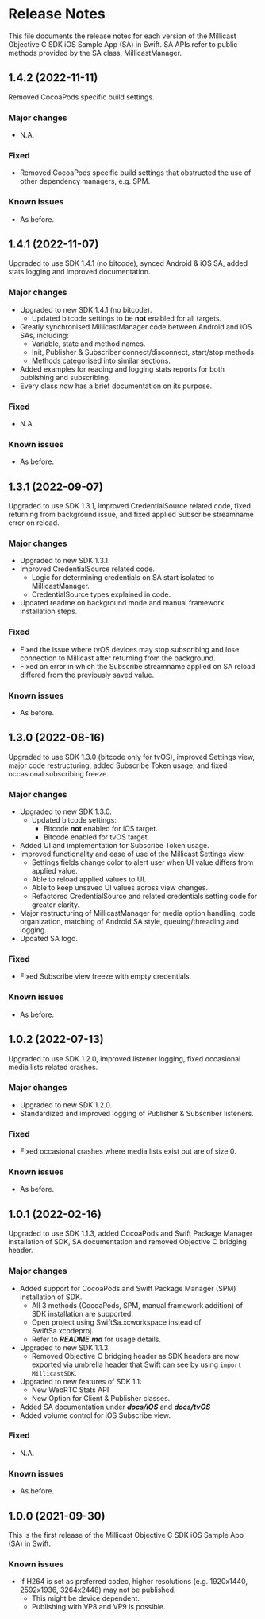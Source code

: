 # Release Notes
This file documents the release notes for each version of the Millicast Objective C SDK iOS Sample App (SA) in Swift.
SA APIs refer to public methods provided by the SA class, MillicastManager.

## 1.4.2 (2022-11-11)
Removed CocoaPods specific build settings.
### Major changes
- N.A.
### Fixed
- Removed CocoaPods specific build settings that obstructed the use of other dependency managers, e.g. SPM.
### Known issues
- As before.

## 1.4.1 (2022-11-07)
Upgraded to use SDK 1.4.1 (no bitcode), synced Android & iOS SA, added stats logging and improved documentation.
### Major changes
- Upgraded to new SDK 1.4.1 (no bitcode).
  - Updated bitcode settings to be **not** enabled for all targets.
- Greatly synchronised MillicastManager code between Android and iOS SAs, including:
  - Variable, state and method names.
  - Init, Publisher & Subscriber connect/disconnect, start/stop methods.
  - Methods categorised into similar sections.
- Added examples for reading and logging stats reports for both publishing and subscribing.
- Every class now has a brief documentation on its purpose.
### Fixed
- N.A.
### Known issues
- As before.

## 1.3.1 (2022-09-07)
Upgraded to use SDK 1.3.1, improved CredentialSource related code, fixed returning from background issue, and fixed applied Subscribe streamname error on reload.
### Major changes
- Upgraded to new SDK 1.3.1.
- Improved CredentialSource related code.
  - Logic for determining credentials on SA start isolated to MillicastManager.
  - CredentialSource types explained in code.
- Updated readme on background mode and manual framework installation steps.
### Fixed
- Fixed the issue where tvOS devices may stop subscribing and lose connection to Millicast after returning from the background.
- Fixed an error in which the Subscribe streamname applied on SA reload differed from the previously saved value.
### Known issues
- As before.

## 1.3.0 (2022-08-16)
Upgraded to use SDK 1.3.0 (bitcode only for tvOS), improved Settings view, major code restructuring, added Subscribe Token usage, and fixed occasional subscribing freeze.
### Major changes
- Upgraded to new SDK 1.3.0.
  - Updated bitcode settings:
    - Bitcode **not** enabled for iOS target.
    - Bitcode enabled for tvOS target.
- Added UI and implementation for Subscribe Token usage.
- Improved functionality and ease of use of the Millicast Settings view.
  - Settings fields change color to alert user when UI value differs from applied value.
  - Able to reload applied values to UI.
  - Able to keep unsaved UI values across view changes.
  - Refactored CredentialSource and related credentials setting code for greater clarity.
- Major restructuring of MillicastManager for media option handling, code organization, matching of Android SA style, queuing/threading and logging.
- Updated SA logo.
### Fixed
- Fixed Subscribe view freeze with empty credentials.
### Known issues
- As before.

## 1.0.2 (2022-07-13)
Upgraded to use SDK 1.2.0, improved listener logging, fixed occasional media lists related crashes.
### Major changes
- Upgraded to new SDK 1.2.0.
- Standardized and improved logging of Publisher & Subscriber listeners.
### Fixed
- Fixed occasional crashes where media lists exist but are of size 0.
### Known issues
- As before.

## 1.0.1 (2022-02-16)
Upgraded to use SDK 1.1.3, added CocoaPods and Swift Package Manager installation of SDK, SA documentation and removed Objective C bridging header.
### Major changes
- Added support for CocoaPods and Swift Package Manager (SPM) installation of SDK.
  - All 3 methods (CocoaPods, SPM, manual framework addition) of SDK installation are supported.
  - Open project using SwiftSa.xcworkspace instead of SwiftSa.xcodeproj.
  - Refer to ***README.md*** for usage details.
- Upgraded to new SDK 1.1.3.
  - Removed Objective C bridging header as SDK headers are now exported via umbrella header that Swift can see by using ```import MillicastSDK```.
- Upgraded to new features of SDK 1.1:
  - New WebRTC Stats API
  - New Option for Client & Publisher classes.
- Added SA documentation under ***docs/iOS*** and ***docs/tvOS***
- Added volume control for iOS Subscribe view.
### Fixed
- N.A.
### Known issues
- As before.

## 1.0.0 (2021-09-30)
This is the first release of the Millicast Objective C SDK iOS Sample App (SA) in Swift.
### Known issues
- If H264 is set as preferred codec, higher resolutions (e.g. 1920x1440, 2592x1936, 3264x2448) may not be published.
  - This might be device dependent.
  - Publishing with VP8 and VP9 is possible.
